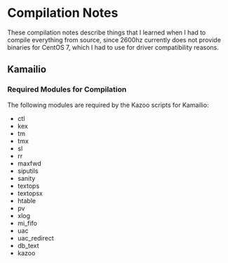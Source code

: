 # Compilation Notes
These compilation notes describe things that I learned when I had to compile everything from source, since 2600hz 
currently does not provide binaries for CentOS 7, which I had to use for driver compatibility reasons.

## Kamailio
### Required Modules for Compilation
The following modules are required by the Kazoo scripts for Kamailio:
- ctl
- kex
- tm
- tmx
- sl
- rr
- maxfwd
- siputils
- sanity
- textops
- textopsx
- htable
- pv
- xlog
- mi_fifo
- uac
- uac_redirect
- db_text
- kazoo

